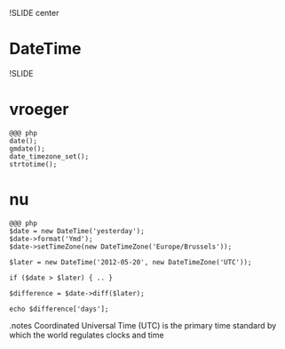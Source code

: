 !SLIDE center
# DateTime

!SLIDE
# vroeger

    @@@ php
    date();
    gmdate();
    date_timezone_set();
    strtotime();

# nu

    @@@ php
    $date = new DateTime('yesterday');
    $date->format('Ymd');
    $date->setTimeZone(new DateTimeZone('Europe/Brussels'));

    $later = new DateTime('2012-05-20', new DateTimeZone('UTC'));

    if ($date > $later) { .. }

    $difference = $date->diff($later);

    echo $difference['days'];

.notes Coordinated Universal Time (UTC) is the primary time standard by which the world regulates clocks and time